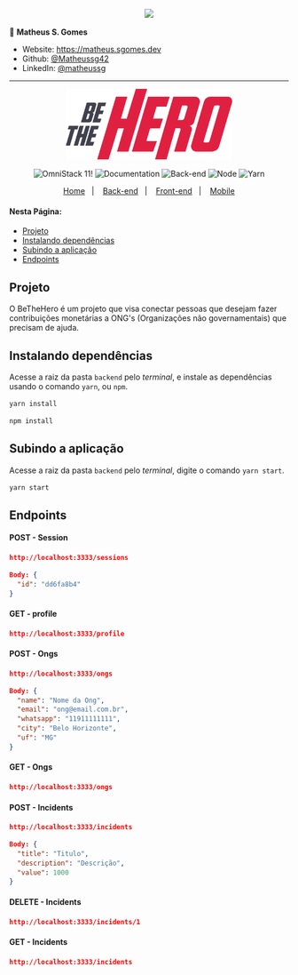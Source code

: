 <p align="center"><a target="_blank" href="https://matheus.sgomes.dev"><img src="https://matheus.sgomes.dev/img/logo_azul.png"></a></p>


👤 **Matheus S. Gomes** 

* Website: https://matheus.sgomes.dev
* Github: [@Matheussg42](https://github.com/Matheussg42)
* LinkedIn: [@matheussg](https://linkedin.com/in/matheussg)

---

<p align="center">
<img src="../frontend/src/assets/logo.svg" style='width: 300px'>
</p>



<p align="center">
 <img src="https://img.shields.io/static/v1?label=OmniStack&message=11&color=7159c1&labelColor=444444" alt="OmniStack 11!" />

  <img alt="Documentation" src="https://img.shields.io/static/v1?label=Documentation&message=V1.0&color=f1c40f&labelColor=444444"> 
  
  <img alt="Back-end" src="https://img.shields.io/static/v1?label=Back-end&message=Ok&color=27ae60&labelColor=444444">
  
  <img alt="Node" src="https://img.shields.io/static/v1?label=Node.js&message=13.6.0&color=27ae60&labelColor=444444"> 
  
  <img alt="Yarn" src="https://img.shields.io/static/v1?label=Yarn&message=1.21.1&color=27ae60&labelColor=444444">
</p>

<p align="center">
  <a href="/">Home</a>&nbsp;&nbsp;&nbsp;|&nbsp;&nbsp;&nbsp;
  <a href="/backend">Back-end</a>&nbsp;&nbsp;&nbsp;|&nbsp;&nbsp;&nbsp;
  <a href="/frontend">Front-end</a>&nbsp;&nbsp;&nbsp;|&nbsp;&nbsp;&nbsp;
  <a href="/mobile">Mobile</a>
</p>

#### Nesta Página:

* [Projeto](#projeto)
* [Instalando dependências](#dependencias)
* [Subindo a aplicação](#aplicacao)
* [Endpoints](#endpoints)

<span id="projeto"></span>
## Projeto

O BeTheHero é um projeto que visa conectar pessoas que desejam fazer contribuições monetárias a ONG's (Organizações não governamentais) que precisam de ajuda.

<span id="dependencias"></span>
## Instalando dependências

Acesse a raiz da pasta `backend` pelo _terminal_, e instale as dependências usando o comando `yarn`, ou `npm`.

```js
yarn install
```

```js
npm install
```


<span id="aplicacao"></span>
## Subindo a aplicação

Acesse a raiz da pasta `backend` pelo _terminal_, digite o comando `yarn start`.

```js
yarn start
```


<span id="endpoints"></span>
## Endpoints

#### POST - Session

```json
http://localhost:3333/sessions
```

```json
Body: {
  "id": "dd6fa8b4"
}
```

#### GET - profile

```json
http://localhost:3333/profile
```

#### POST - Ongs

```json
http://localhost:3333/ongs
```

```json
Body: {
  "name": "Nome da Ong",
  "email": "ong@email.com.br",
  "whatsapp": "11911111111",
  "city": "Belo Horizonte",
  "uf": "MG"
}
```

#### GET - Ongs

```json
http://localhost:3333/ongs
```

#### POST - Incidents

```json
http://localhost:3333/incidents
```

```json
Body: {
  "title": "Titulo",
  "description": "Descrição",
  "value": 1000
}
```

#### DELETE - Incidents

```json
http://localhost:3333/incidents/1
```

#### GET - Incidents

```json
http://localhost:3333/incidents
```